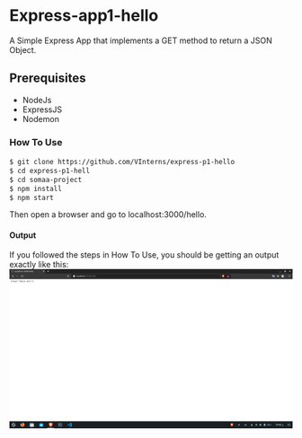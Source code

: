 # Express-app1-hello
A Simple Express App that implements a GET method to return a JSON Object.

## Prerequisites
* NodeJs
* ExpressJS
* Nodemon

### How To Use

```
$ git clone https://github.com/VInterns/express-p1-hello
$ cd express-p1-hell
$ cd somaa-project
$ npm install
$ npm start
```
Then open a browser and go to localhost:3000/hello.

#### Output
If you followed the steps in How To Use, you should be getting an output exactly like this: ![alt text](https://github.com/VInterns/express-p1-hello/blob/master/somaa-project/images/output-express.png)